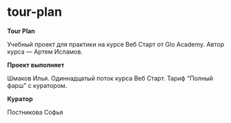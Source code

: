 # tour-plan

**Tour Plan**

Учебный проект для практики на курсе Веб Старт от Glo Academy. Автор курса — Артем Исламов.

**Проект выполняет**

Шмаков Илья. Одиннадцатый поток курса Веб Старт. Тариф "Полный фарш" с куратором.

**Куратор**

Постникова Софья
